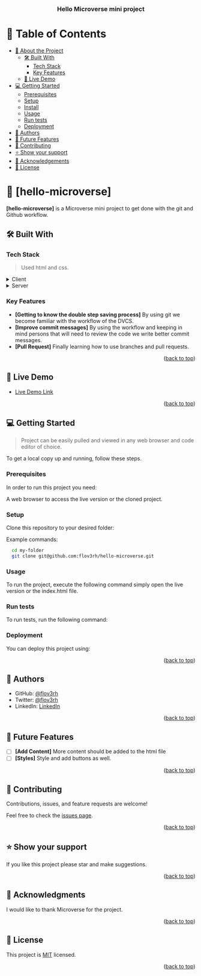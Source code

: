 <a name="readme-top"></a>

<div align="center">

  <h3><b>Hello Microverse mini project</b></h3>

</div>

# 📗 Table of Contents

- [📖 About the Project](#about-project)
  - [🛠 Built With](#built-with)
    - [Tech Stack](#tech-stack)
    - [Key Features](#key-features)
  - [🚀 Live Demo](#live-demo)
- [💻 Getting Started](#getting-started)
  - [Prerequisites](#prerequisites)
  - [Setup](#setup)
  - [Install](#install)
  - [Usage](#usage)
  - [Run tests](#run-tests)
  - [Deployment](#deployment)
- [👥 Authors](#authors)
- [🔭 Future Features](#future-features)
- [🤝 Contributing](#contributing)
- [⭐️ Show your support](#support)
- [🙏 Acknowledgements](#acknowledgements)
- [📝 License](#license)

# 📖 [hello-microverse] <a name="about-project"></a>

**[hello-microverse]** is a Microverse mini project to get done with the git and Github workflow.

## 🛠 Built With <a name="built-with"></a>

### Tech Stack <a name="tech-stack"></a>

> Used html and css.

<details>
  <summary>Client</summary>
  <ul>
    <li><a href="">html</a></li>
    <li><a href="">css</a></li>
  </ul>
</details>

<details>
  <summary>Server</summary>
  <ul>
    <li><a href="">Github</a></li>
  </ul>
</details>

### Key Features <a name="key-features"></a>

- **[Getting to know the double step saving process]** By using git we become familiar with the workflow of the DVCS.
- **[Improve commit messages]** By using the workflow and keeping in mind persons that will need to review the code we write better commit messages.
- **[Pull Request]** Finally learning how to use branches and pull requests.

<p align="right">(<a href="#readme-top">back to top</a>)</p>

## 🚀 Live Demo <a name="live-demo"></a>

- [Live Demo Link](https://htmlpreview.github.io/github.com/flov3rh/hello-microverse/tree/main)

<p align="right">(<a href="#readme-top">back to top</a>)</p>

## 💻 Getting Started <a name="getting-started"></a>

> Project can be easily pulled and viewed in any web browser and code editor of choice.

To get a local copy up and running, follow these steps.

### Prerequisites

In order to run this project you need:

A web browser to access the live version or the cloned project.

### Setup

Clone this repository to your desired folder:

Example commands:

```sh
  cd my-folder
  git clone git@github.com:flov3rh/hello-microverse.git
```

### Usage

To run the project, execute the following command simply open the live version or the index.html file.

### Run tests

To run tests, run the following command:

<!--
Example command:

```sh
  bin/rails test test/models/article_test.rb
```
--->

### Deployment

You can deploy this project using:

<!--
Example:

```sh

```
 -->

<p align="right">(<a href="#readme-top">back to top</a>)</p>


## 👥 Authors <a name="authors"></a>

- GitHub: [@flov3rh](https://github.com/flov3rh)
- Twitter: [@flov3rh](https://twitter.com/flov3rh)
- LinkedIn: [LinkedIn](https://www.linkedin.com/in/flov3rh/)

<p align="right">(<a href="#readme-top">back to top</a>)</p>

## 🔭 Future Features <a name="future-features"></a>

- [ ] **[Add Content]** More content should be added to the html file
- [ ] **[Styles]** Style and add buttons as well.

<p align="right">(<a href="#readme-top">back to top</a>)</p>

## 🤝 Contributing <a name="contributing"></a>

Contributions, issues, and feature requests are welcome!

Feel free to check the [issues page](../../issues/).

<p align="right">(<a href="#readme-top">back to top</a>)</p>

## ⭐️ Show your support <a name="support"></a>

If you like this project please star and make suggestions.

<p align="right">(<a href="#readme-top">back to top</a>)</p>

## 🙏 Acknowledgments <a name="acknowledgements"></a>

I would like to thank Microverse for the project.

<p align="right">(<a href="#readme-top">back to top</a>)</p>

## 📝 License <a name="license"></a>

This project is [MIT](./MIT.md) licensed.

<p align="right">(<a href="#readme-top">back to top</a>)</p>
